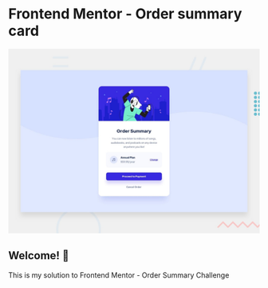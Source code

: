 # Frontend Mentor - Order summary card

![Design preview for the Order summary card coding challenge](./design/desktop-preview.jpg)

## Welcome! 👋

This is my solution to Frontend Mentor - Order Summary Challenge
